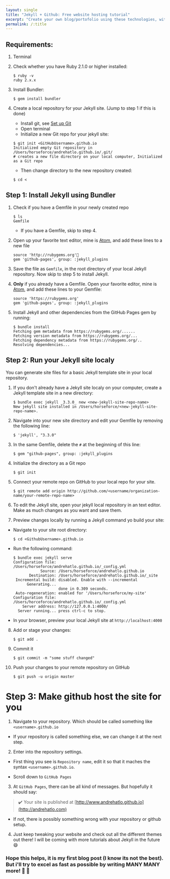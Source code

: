 ```yaml
---
layout: single
title: "Jekyll + Github: Free website hosting tutorial"
excerpt: "Create your own blog/portofolio using these technologies, with no hosting fee!"
permalink: /:title
---
```


## Requirements:

1. Terminal
2. Check whether you have Ruby 2.1.0 or higher installed:
    ```
    $ ruby -v
    ruby 2.x.x
    ```
3. Install Bundler:
    ```
    $ gem install bundler
    ```
4. Create a local repository for your Jekyll site. (Jump to step 1 if this is done)

    * Install git, see [Set up Git](https://help.github.com/articles/set-up-git/)
    * Open terminal
    * Initialize a new Git repo for your jekyll site:

    ```
    $ git init <GitHubUsername>.github.io
    Initialized empty Git repository in /Users/horseforce/andrehatlo.github.io/.git/
    # creates a new file directory on your local computer, Initialized as a Git repo
    ````

    * Then change directory to the new repository created:
    ```
    $ cd <
    ```    


## Step 1: Install Jekyll using Bundler

1. Check if you have a Gemfile in your newly created repo

    ```
    $ ls
    Gemfile
    ```

    * If you have a Gemfile, skip to step 4.

2. Open up your favorite text editor, mine is [Atom](https://atom.io/), and add these lines to a new file

    ```
    source 'http://rubygems.org'
    gem 'github-pages', group: :jekyll_plugins
    ```

3. Save the file as `Gemfile`, in the root directory of your local Jekyll repository. Now skip to step 5 to install Jekyll.

4. **Only** if you already have a Gemfile. Open your favorite editor, mine is [Atom](https://atom.io/), and add these lines to your Gemfile:

   ```
   source 'https://rubygems.org'
   gem 'github-pages', group: :jekyll_plugins
   ```

5. Install Jekyll and other dependencies from the GitHub Pages gem by running:

   ```
   $ bundle install
   Fetching gem metadata from https://rubygems.org/......
   Fetching version metadata from https://rubygems.org/...
   Fetching dependency metadata from https://rubygems.org/..
   Resolving dependencies...
   ```

## Step 2: Run your Jekyll site localy

You can generate site files for a basic Jekyll template site in your local repository.

1. If you don't already have a Jekyll site localy on your computer, create a Jekyll template site in a new directory:

    ```
    $ bundle exec jekyll _3.3.0_ new <new-jekyll-site-repo-name>
    New jekyll site installed in /Users/horseforce/<new-jekyll-site-repo-name>.
    ```

2. Navigate into your new site directory and edit your Gemfile by removing the following line:

    ```
    $ 'jekyll', "3.3.0"
    ```

3. In the same Gemfile, delete the `#` at the beginning of this line:

    ```
    $ gem "github-pages", group: :jekyll_plugins
    ```

4. Initialize the directory as a Git repo

    ```
    $ git init
    ```

5. Connect your remote repo on GitHub to your local repo for your site.

    ```
    $ git remote add origin http://github.com/<username/organization-name/your-remote-repo-name>
    ```

6. To edit the Jekyll site, open your jekyll local repository in an text editor. Make as much changes as you want and save them.

7. Preview changes locally by running a Jekyll command yo build your site:

  * Navigate to your site root directory:

    ```
    $ cd <GithubUsername>.github.io
    ```

  * Run the following command:

    ```
    $ bundle exec jekyll serve
    Configuration file: /Users/horseforce/andrehatlo.github.io/_config.yml
                Source: /Users/horseforce/andrehatlo.github.io
           Destination: /Users/horseforce/andrehatlo.github.io/_site
     Incremental build: disabled. Enable with --incremental
          Generating...
                        done in 0.309 seconds.
     Auto-regeneration: enabled for '/Users/horseforce/my-site'
    Configuration file: /Users/horceforce/andrehatlo.github.io/_config.yml
        Server address: http://127.0.0.1:4000/
      Server running... press ctrl-c to stop.
    ```

  * In your browser, preview your local Jekyll site at `http://localhost:4000`

8. Add or stage your changes:

    ```
    $ git add .
    ```

9. Commit it

    ```
    $ git commit -m "some stuff changed"
    ```

10. Push your changes to your remote repository on GitHub

    ```
    $ git push -u origin master
    ```

# Step 3: Make github host the site for you

1. Navigate to your repository. Which should be called something like `<username>.github.io`

  * If your repository is called something else, we can change it at the next step.

2. Enter into the repository settings.

  * First thing you see is `Repository name`, edit it so that it maches the syntax `<username>.github.io`.

  * Scroll down to `GitHub Pages`

3. At `GitHub Pages`, there can be all kind of messages. But hopefully it should say:


> :heavy_check_mark: Your site is published at [http://www.andrehatlo.github.io](http://andrehatlo.com)

  * If not, there is possibly something wrong with your repository or github setup.

4. Just keep tweaking your website and check out all the different themes out there! I will be coming with more tutorials about Jekyll in the future :smile:


### Hope this helps, it is my first blog post (I know its not the best). But i'll try to excel as fast as possible by writing MANY MANY more! :wave: :wave:
